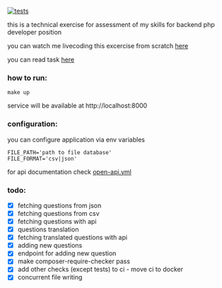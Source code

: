 [![tests](https://github.com/belamov/challenge_questions/actions/workflows/main.yml/badge.svg)](https://github.com/belamov/challenge_questions/actions/workflows/main.yml)

this is a technical exercise for assessment of my skills for backend php developer position

you can watch me livecoding this excercise from scratch [here](https://www.youtube.com/watch?v=T0CjQw54tP0)

you can read task [here](task.md)

### how to run:

```shell
make up
```

service will be available at http://localhost:8000

### configuration:

you can configure application via env variables

```dotenv
FILE_PATH='path to file database'
FILE_FORMAT='csv|json'
```

for api documentation check [open-api.yml](open-api.yaml)

### todo:

- [x] fetching questions from json
- [x] fetching questions from csv
- [x] fetching questions with api
- [x] questions translation
- [x] fetching translated questions with api
- [x] adding new questions
- [x] endpoint for adding new question
- [x] make composer-require-checker pass
- [x] add other checks (except tests) to ci - move ci to docker
- [x] concurrent file writing